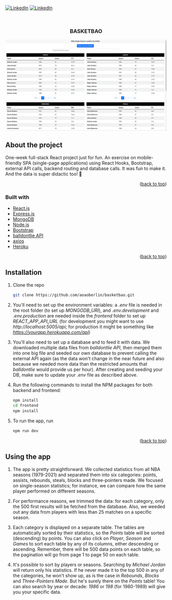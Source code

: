 <div id="top"></div>

<!-- PROJECT SHIELDS -->

[![LinkedIn][linkedin-shield]][linkedin-url-alex] [![LinkedIn][linkedin-shield]][linkedin-url-andrew]

<!-- PROJECT NAME AND SCREENSHOT -->
<br />
<div align="center">
  <h3 align="center">BASKETBAO</h3>
</div>

[![Product Name Screen Shot][product-screenshot]](https://basketbao.herokuapp.com/)

<!-- ABOUT THE PROJECT -->

## About the project

One-week full-stack React project just for fun. An exercise on mobile-friendly SPA (single-page applications) using React Hooks, Bootstrap, external API calls, backend routing and database calls. It was fun to make it. And the data is super didactic too! 🏀

<p align="right">(<a href="#top">back to top</a>)</p>

### Built with

-   [React.js](https://reactjs.org/)
-   [Express.js](https://expressjs.com/)
-   [MongoDB](https://www.mongodb.com/)
-   [Node.js](https://nodejs.org/en/)
-   [Bootstrap](https://getbootstrap.com/)
-   [balldontlie API](https://www.balldontlie.io/)
-   [axios](https://www.npmjs.com/package/axios)
-   [Heroku](https://www.heroku.com/)

<p align="right">(<a href="#top">back to top</a>)</p>

<!-- INSTALLATION -->

## Installation

1. Clone the repo

    ```sh
    git clone https://github.com/aoaoberlin/basketbao.git
    ```

<p></p>

2. You'll need to set up the environment variables: a <em>.env</em> file is needed in the root folder (to set up <em>MONGODB_URI</em>), and <em>.env.development</em> and <em>.env.production</em> are needed inside the <em>frontend</em> folder to set up <em>REACT_APP_API_URL</em> (for development you might want to use <em>http://localhost:5005/api</em>; for production it might be something like <em>https://yourapp.herokuapp.com/api</em>)

<p></p>

3. You'll also need to set up a database and to feed it with data. We downloaded multiple data files from <em>balldontlie API</em>, then merged them into one big file and seeded our own database to prevent calling the external API again (as the data won't change in the near future and also because we needed more data than the restricted amounts that <em>balldontlie</em> would provide us per hour). After creating and seeding your DB, make sure to update your <em>.env</em> file as described above.

<p></p>

4. Run the following commands to install the NPM packages for both backend and frontend:

    ```sh
    npm install
    cd frontend
    npm install
    ```

<p></p>

5. To run the app, run

    ```sh
    npm run dev
    ```

<p align="right">(<a href="#top">back to top</a>)</p>

<!-- THE APP -->

## Using the app

1. The app is pretty straightforward. We collected statistics from all NBA seasons (1979-2021) and separated them into six categories: points, assists, rebounds, steals, blocks and three-pointers made. We focused on single-season statistics; for instance, we can compare how the same player performed on different seasons.

<p></p>

2. For performance reasons, we trimmed the data: for each category, only the 500 first results will be fetched from the database. Also, we weeded out any data from players with less than 25 matches on a specific season.

<p></p>

3. Each category is displayed on a separate table. The tables are automatically sorted by their statistics, so the <em>Points</em> table will be sorted (descending) by points. You can also click on <em>Player</em>, <em>Season</em> and <em>Games</em> to sort each table by any of its columns, either descending or ascending. Remember, there will be 500 data points on each table, so the pagination will go from page 1 to page 50 on each table.

<p></p>

4. It's possible to sort by players or seasons. Searching by <em>Michael Jordan</em> will return only his statistics. If he never made it to the top 500 in any of the categories, he won't show up, as is the case in <em>Rebounds</em>, <em>Blocks</em> and <em>Three-Pointers Made</em>. But he's surely there on the <em>Points</em> table! You can also search by year or decade: <em>1986</em> or <em>198</em> (for 1980-1989) will give you your specific data.

<!-- MARKDOWN LINKS & IMAGES -->

[linkedin-shield]: https://img.shields.io/badge/-LinkedIn-black.svg?style=for-the-badge&logo=linkedin&colorB=555
[linkedin-url-alex]: https://linkedin.com/in/alexandre-oliv/
[linkedin-url-andrew]: https://www.linkedin.com/in/andrew-oppo/
[product-screenshot]: images/screenshot.png

